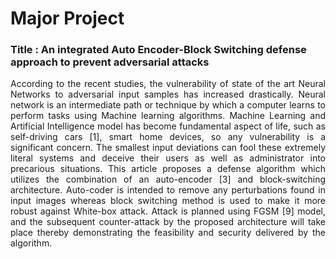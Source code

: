 # Major Project

<h3> Title : An integrated Auto Encoder-Block Switching defense approach to prevent adversarial attacks </h3>
<p align="justify"> According to the recent studies, the vulnerability of state of the art Neural Networks to adversarial input samples has increased drastically. Neural network is an intermediate path or technique by which a computer learns to perform tasks using Machine learning algorithms. Machine Learning and Artificial Intelligence model has become fundamental aspect of life, such as self-driving cars [1], smart home devices, so any vulnerability is a significant concern. The smallest input deviations can fool these extremely literal systems and deceive their users as well as administrator into precarious situations. This article proposes a defense algorithm which utilizes the combination of an auto-encoder [3] and block-switching architecture. Auto-coder is intended to remove any perturbations found in input images whereas block switching method is used to make it more robust against White-box attack. Attack is planned using FGSM [9] model, and the subsequent counter-attack by the proposed architecture will take place thereby demonstrating the feasibility and security delivered by the algorithm.</p>
